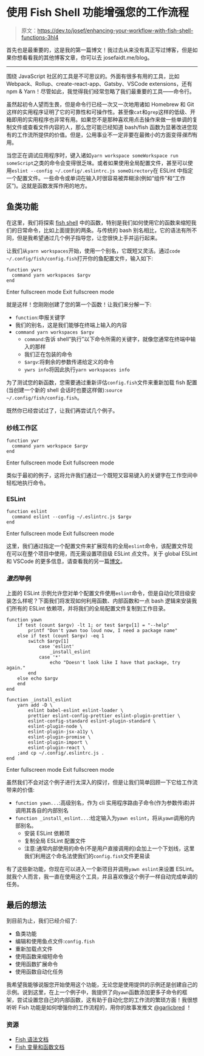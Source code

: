 # 使用 Fish Shell 功能增强您的工作流程

> 原文：<https://dev.to/josef/enhancing-your-workflow-with-fish-shell-functions-3hl4>

首先也是最重要的，这是我的第一篇博文！我过去从来没有真正写过博客，但是如果你想看看我的其他博客文章，你可以去 josefaidt.me/blog。

* * *

围绕 JavaScript 社区的工具是不可思议的。外面有很多有用的工具，比如 Webpack、Rollup、create-react-app、Gatsby、VSCode extensions，还有 npm & Yarn！尽管如此，我觉得我们经常忽略了我们最重要的工具——命令行。

虽然起初令人望而生畏，但是命令行已经一次又一次地用诸如 Homebrew 和 Git 这样的实用程序证明了它的可靠性和可操作性。甚至像`cat`和`grep`这样的低级、开箱即用的实用程序也非常有用。如果您不是那种喜欢用点击操作来做一些单调的复制文件或查看文件内容的人，那么您可能已经知道 bash/fish 函数为显著改进您现有的工作流所提供的价值。但是，公用事业不一定非要在最微小的方面变得*强烈*有用。

当您正在调试应用程序时，键入诸如`yarn workspace someWorkspace run someScript`之类的命令会变得很乏味。或者如果使用全局配置文件，甚至可以使用`eslint --config ~/.config/.eslintrc.js someDirectory`在 ESLint 中指定一个配置文件。一些命令或单词在输入时很容易被弄糊涂(例如“组件”和“工作区”)。这就是函数发挥作用的地方。

## 鱼类功能

在这里，我们将探索 [fish shell](https://fishshell.com/) 中的函数，特别是我们如何使用它的函数来缩短我们的日常命令，比如上面提到的两条。与传统的 bash 别名相比，它的语法有所不同，但是我希望通过几个例子指导您，让您很快上手并运行起来。

让我们从`yarn workspaces`开始，使用一个别名，它既短又灵活。通过`code ~/.config/fish/config.fish`打开你的鱼配置文件，输入如下:

```
function ywrs
  command yarn workspaces $argv
end 
```

Enter fullscreen mode Exit fullscreen mode

就是这样！您刚刚创建了您的第一个函数！让我们来分解一下:

*   `function`:申报关键字
*   我们的别名，这是我们能够在终端上输入的内容
*   `command yarn workspaces $argv`
    *   `command`:告诉 shell“执行”以下命令所需的关键字，就像您通常在终端中输入的那样
    *   我们正在包装的命令
    *   `$argv`:将剩余的参数传递给定义的命令
    *   `ywrs info`将因此执行`yarn workspaces info`

为了测试您的新函数，您需要通过重新评估`config.fish`文件来重新加载 fish 配置(当创建一个新的 shell 会话时也要这样做):`source ~/.config/fish/config.fish`。

既然你已经尝试过了，让我们再尝试几个例子。

### 纱线工作区

```
function ywr
  command yarn workspace $argv
end 
```

Enter fullscreen mode Exit fullscreen mode

类似于最初的例子，这将允许我们通过一个既短又容易键入的关键字在工作空间中轻松地执行命令。

### ESLint

```
function eslint
  command eslint --config ~/.eslintrc.js $argv
end 
```

Enter fullscreen mode Exit fullscreen mode

这里，我们通过指定一个配置文件来扩展现有的全局`eslint`命令，该配置文件现在可以在整个项目中使用，而无需设置项目级 ESLint 点文件。关于 global ESLint 和 VSCode 的更多信息，请查看我的另一篇[博文](https://dev.to/blog/2019/01/global-eslint/)。

### *激烈*举例

上面的 ESLint 示例允许您对单个配置文件使用`eslint`命令，但是自动化项目级安装怎么样呢？下面我们将发现如何利用函数、内部函数和一点 bash 逻辑来安装我们所有的 ESLint 依赖项，并将我们的全局配置文件复制到工作目录。

```
function yawn
    if test (count $argv) -lt 1; or test $argv[1] = "--help"
        printf "Don't yawn too loud now, I need a package name"
    else if test (count $argv) -eq 1
        switch $argv[1]
            case 'eslint'
                _install_eslint
            case '*'
                echo "Doesn't look like I have that package, try again."
        end
    else echo $argv
    end
end

function _install_eslint
    yarn add -D \
        eslint babel-eslint eslint-loader \
        prettier eslint-config-prettier eslint-plugin-prettier \
        eslint-config-standard eslint-plugin-standard \
        eslint-plugin-node \
        eslint-plugin-jsx-a11y \
        eslint-plugin-promise \
        eslint-plugin-import \
        eslint-plugin-react \
    ;and cp ~/.config/.eslintrc.js .
end 
```

Enter fullscreen mode Exit fullscreen mode

虽然我们不会对这个例子进行太深入的探讨，但是让我们简单回顾一下它给工作流带来的价值:

*   `function yawn...`:高级别名，作为 cli 实用程序路由子命令(作为参数传递)并调用其各自的内部别名
*   `function _install_eslint...`:给定输入为`yawn eslint`，将从`yawn`调用的内部别名。
    *   安装 ESLint 依赖项
    *   复制全局 ESLint 配置文件
    *   注意:通常内部使用的命令(不是用户直接调用的)会加上一个下划线，这里我们利用这个命名法使我们的`config.fish`文件更易读

有了这些新功能，你现在可以进入一个新项目并调用`yawn eslint`来设置 ESLint。就我个人而言，我一直在使用这个工具，并且喜欢像这个例子一样自动完成单调的任务。

## 最后的想法

到目前为止，我们已经介绍了:

*   鱼类功能
*   编辑和使用鱼点文件:`config.fish`
*   重新加载点文件
*   使用函数来缩短命令
*   使用函数扩展命令
*   使用函数自动化任务

我希望我能够说服您开始使用这个功能，无论您是使用提供的示例还是创建自己的示例。说到这里，在上一个例子中，我提供了向`yawn`函数添加更多子命令的框架，尝试设置您自己的内部函数，这有助于自动化您的工作流的繁琐方面！我很想听听 Fish 功能是如何增强你的工作流程的，用你的故事发推文 [@garlicbred](https://twitter.com/garlicbred) ！

### 资源

*   [Fish 语法文档](https://fishshell.com/docs/current/index.html#syntax)
*   [Fish 变量和函数文档](https://fishshell.com/docs/current/index.html#identifiers)